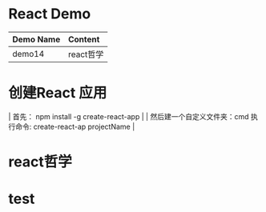 # React Demo

| Demo Name | Content |
| :-------- | :------ |
| demo14	| react哲学 |

# 创建React 应用
| 首先： npm install -g create-react-app |
| 然后建一个自定义文件夹：cmd 执行命令:  create-react-ap  projectName |

# react哲学

# test